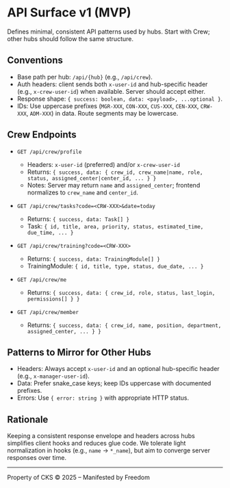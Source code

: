 # API Surface v1 (MVP)

Defines minimal, consistent API patterns used by hubs. Start with Crew; other hubs should follow the same structure.

## Conventions

- Base path per hub: `/api/{hub}` (e.g., `/api/crew`).
- Auth headers: client sends both `x-user-id` and hub-specific header (e.g., `x-crew-user-id`) when available. Server should accept either.
- Response shape: `{ success: boolean, data: <payload>, ...optional }`.
- IDs: Use uppercase prefixes (`MGR-XXX`, `CON-XXX`, `CUS-XXX`, `CEN-XXX`, `CRW-XXX`, `ADM-XXX`) in data. Route segments may be lowercase.

## Crew Endpoints

- `GET /api/crew/profile`
  - Headers: `x-user-id` (preferred) and/or `x-crew-user-id`
  - Returns: `{ success, data: { crew_id, crew_name|name, role, status, assigned_center|center_id, ... } }`
  - Notes: Server may return `name` and `assigned_center`; frontend normalizes to `crew_name` and `center_id`.

- `GET /api/crew/tasks?code=<CRW-XXX>&date=today`
  - Returns: `{ success, data: Task[] }`
  - Task: `{ id, title, area, priority, status, estimated_time, due_time, ... }`

- `GET /api/crew/training?code=<CRW-XXX>`
  - Returns: `{ success, data: TrainingModule[] }`
  - TrainingModule: `{ id, title, type, status, due_date, ... }`

- `GET /api/crew/me`
  - Returns: `{ success, data: { crew_id, role, status, last_login, permissions[] } }`

- `GET /api/crew/member`
  - Returns: `{ success, data: { crew_id, name, position, department, assigned_center, ... } }`

## Patterns to Mirror for Other Hubs

- Headers: Always accept `x-user-id` and an optional hub-specific header (e.g., `x-manager-user-id`).
- Data: Prefer snake_case keys; keep IDs uppercase with documented prefixes.
- Errors: Use `{ error: string }` with appropriate HTTP status.

## Rationale

Keeping a consistent response envelope and headers across hubs simplifies client hooks and reduces glue code. We tolerate light normalization in hooks (e.g., `name` → `*_name`), but aim to converge server responses over time.

---

Property of CKS © 2025 – Manifested by Freedom

